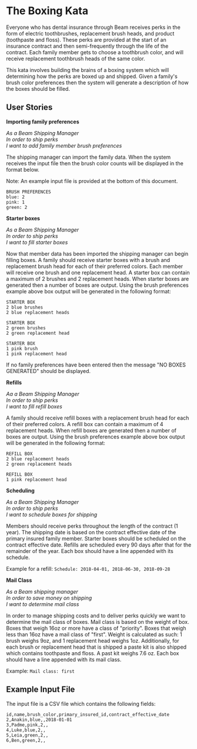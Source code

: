 The Boxing Kata
=================

Everyone who has dental insurance through Beam receives perks in the form of electric toothbrushes, replacement brush heads, and product (toothpaste and floss). These perks are provided at the start of an insurance contract and then semi-frequently through the life of the contract.  Each family member gets to choose a toothbrush color, and will receive replacement toothbrush heads of the same color.

This kata involves building the brains of a boxing system which will determining how the perks are boxed up and shipped. Given a family's brush color preferences then the system will generate a description of how the boxes should be filled.

User Stories
--------------

**Importing family preferences**

_As a Beam Shipping Manager_<br>
_In order to ship perks_<br>
_I want to add family member brush preferences_<br>

The shipping manager can import the family data.  When the system receives the input file then the brush color counts will be displayed in the format below.

Note: An example input file is provided at the bottom of this document.

```
BRUSH PREFERENCES
blue: 2
pink: 1
green: 2
```

**Starter boxes**

_As a Beam Shipping Manager_<br>
_In order to ship perks_<br>
_I want to fill starter boxes_<br>

Now that member data has been imported the shipping manager can begin filling boxes. A family should receive starter boxes with a brush and replacement brush head for each of their preferred colors. Each member will receive one brush and one replacement head. A starter box can contain a maximum of 2 brushes and 2 replacement heads. When starter boxes are generated then a number of boxes are output.  Using the brush preferences example above box output will be generated in the following format:

```
STARTER BOX
2 blue brushes
2 blue replacement heads

STARTER BOX
2 green brushes
2 green replacement head

STARTER BOX
1 pink brush
1 pink replacement head
```

If no family preferences have been entered then the message "NO BOXES GENERATED" should be displayed.

**Refills**

_Aa a Beam Shipping Manager_<br>
_In order to ship perks_<br>
_I want to fill refill boxes_<br>

A family should receive refill boxes with a replacement brush head for each of their preferred colors. A refill box can contain a maximum of 4 replacement heads. When refill boxes are generated then a number of boxes are output.  Using the brush preferences example above box output will be generated in the following format:

```
REFILL BOX
2 blue replacement heads
2 green replacement heads

REFILL BOX
1 pink replacement head
```

**Scheduling**

_As a Beam Shipping Manager_<br>
_In order to ship perks_<br>
_I want to schedule boxes for shipping_<br>

Members should receive perks throughout the length of the contract (1 year).  The shipping date is based on the contract effective date of the primary insured family member.  Starter boxes should be scheduled on the contract effective date.  Refills are scheduled every 90 days after that for the remainder of the year. Each box should have a line appended with its schedule.

Example for a refill: `Schedule: 2018-04-01, 2018-06-30, 2018-09-28`

**Mail Class**

_As a Beam shipping manager_<br>
_In order to save money on shipping_<br>
_I want to determine mail class_<br>

In order to manage shipping costs and to deliver perks quickly we want to determine the mail class of boxes. Mail class is based on the weight of box. Boxes that weigh 16oz or more have a class of "priority".  Boxes that weigh less than 16oz have a mail class of "first". Weight is calculated as such: 1 brush weighs 9oz, and 1 replacement head weighs 1oz. Additionally, for each brush or replacement head that is shipped a paste kit is also shipped which contains toothpaste and floss. A past kit weighs 7.6 oz.  Each box should have a line appended with its mail class.

Example: `Mail class: first`

Example Input File
----------------
The input file is a CSV file which contains the following fields:

```
id,name,brush_color,primary_insured_id,contract_effective_date
2,Anakin,blue,,2018-01-01
3,Padme,pink,2,,
4,Luke,blue,2,,
5,Leia,green,2,,
6,Ben,green,2,,
```
